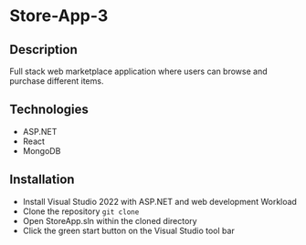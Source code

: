 # Store-App-3

## Description
Full stack web marketplace application where users can browse and purchase different items.

## Technologies
- ASP.NET 
- React 
- MongoDB

## Installation
- Install Visual Studio 2022 with ASP.NET and web development Workload
- Clone the repository `git clone`
- Open StoreApp.sln within the cloned directory
- Click the green start button on the Visual Studio tool bar
